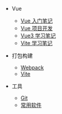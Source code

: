 * Vue
  * [Vue 入门笔记](guide/Vue/README.md)
  * [Vue 项目开发](guide/Vue项目开发/README.md)
  * [Vue3 学习笔记](guide/Vue3/README.md)
  * [Vite 学习笔记](guide/Vite/README.md)

* 打包构建
  * [Webpack](guide/webpack/README.md)
  * [Vite](guide/Vite/README.md)  

* 工具
  * [Git](guide/Git/README.md)
  * [常用软件](guide/常用软件/README.md)